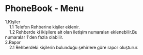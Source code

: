 # PhoneBook - Menu
1.Kişiler  <br />
 &emsp;1.1 Telefon Rehberine kişiler eklenir. <br />
 &emsp;1.2 Rehberde ki ikişilere ait olan iletişim numaraları eklenebilir.Bu numaralar 1'den fazla olabilir. <br />
2.Rapor <br />
 &emsp;2.1 Rehberdeki kişilerin bulunduğu şehirlere göre rapor oluşturur. <br />